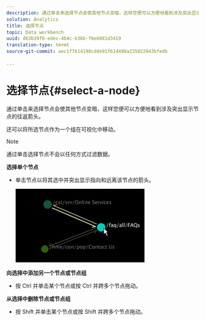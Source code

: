 ```yaml
---
description: 通过单击来选择节点会使其他节点变暗，这样您便可以方便地看到涉及突出显示节点的往返箭头。
solution: Analytics
title: 选择节点
topic: Data workbench
uuid: d63b39f6-edec-4b4c-b36b-f6e6881d3419
translation-type: tm+mt
source-git-commit: aec1f7b14198cdde91f61d490a235022943bfedb

---
```



# 选择节点{#select-a-node}

通过单击来选择节点会使其他节点变暗，这样您便可以方便地看到涉及突出显示节点的往返箭头。

还可以将所选节点作为一个组在可视化中移动。

>[!NOTE]
>
>通过单击选择节点不会以任何方式过滤数据。

**选择单个节点**

* 单击节点以将其选中并突出显示指向和远离该节点的箭头。

   ![](assets/vis_2DProcessMap_SelectNode.png)

**向选择中添加另一个节点或节点组**

* 按 Ctrl 并单击某个节点或按 Ctrl 并跨多个节点拖动。

**从选择中删除节点或节点组**

* 按 Shift 并单击某个节点或按 Shift 并跨多个节点拖动。


